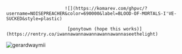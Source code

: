                           ![](https://komarev.com/ghpvc/?username=NOISEPREACHER&color=690000&label=BLOOD-OF-MORTALS-I'VE-SUCKED&style=plastic)

                           [ponytown (hope this works)](https://rentry.co/iwannawannawannawannawannaseethelight)

![gerardwaymii](https://files.catbox.moe/gvj5rv.png)
